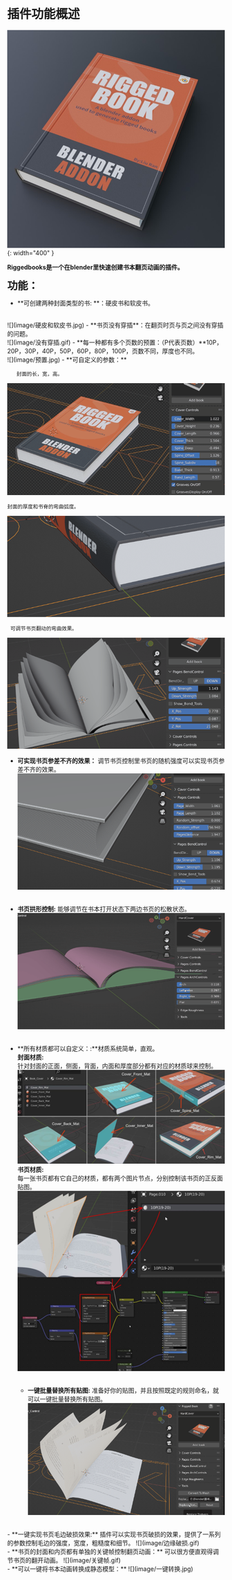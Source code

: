 # 插件功能概述
![](image/banner.jpg){: width="400" }

**Riggedbooks是一个在blender里快速创建书本翻页动画的插件。**

**<font size=5>功能：</font>**

-   **可创建两种封面类型的书: **：硬皮书和软皮书。 
<br/>
![](image/硬皮和软皮书.jpg)
-   **书页没有穿插**：在翻页时页与页之间没有穿插的问题。
<br/>
![](image/没有穿插.gif) 
- **每一种都有多个页数的预置：（P代表页数）**10P，20P，30P，40P，50P，60P，80P，100P，页数不同，厚度也不同。     <br/>![](image/预置.jpg)
- **可自定义的参数：**
 
       封面的长，宽，高。
![](image/封面长宽高.gif) 

    封面的厚度和书脊的弯曲弧度。
![](image/封面厚度和spine弧度.gif) 

     可调节书页翻动的弯曲效果。
![](image/书页弯曲.gif) 
  <br/>
  
- **可实现书页参差不齐的效果：** 调节书页控制里书页的随机强度可以实现书页参差不齐的效果。
 ![](image/书页参差不齐.gif)  
  <br/>  
- **书页拱形控制:** 能够调节在书本打开状态下两边书页的松散状态。
 ![](image/拱形控制.gif)  
  <br/>  

- **所有材质都可以自定义：:**材质系统简单，直观。
  <br/>
  **封面材质:**  
  针对封面的正面，侧面，背面，内面和厚度部分都有对应的材质球来控制。
  ![](image/封面材质.jpg)  
  **书页材质:**  
  每一张书页都有它自己的材质，都有两个图片节点，分别控制该书页的正反面贴图。
  ![](image/书页材质.jpg)    
  <br/>
  - **一键批量替换所有贴图:** 准备好你的贴图，并且按照既定的规则命名，就可以一键批量替换所有贴图。
   ![](image/批量替换.gif)  
 <br/>
- **一键实现书页毛边破损效果:**  
插件可以实现书页破损的效果，提供了一系列的参数控制毛边的强度，宽度，粗糙度和细节。
 ![](image/边缘破损.gif)  
  <br/>
- **书页的封面和内页都有单独的关键帧控制翻页动画：**  
可以很方便直观得调节书页的翻开动画。
 ![](image/关键帧.gif)  
  <br/>  
- **可以一键将书本动画转换成静态模型：**    
 ![](image/一键转换.jpg)    
 <br/>



 
